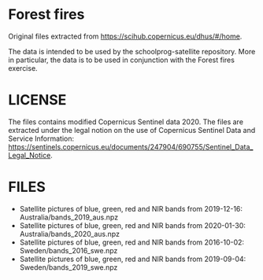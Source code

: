 # Forest fires
Original files extracted from https://scihub.copernicus.eu/dhus/#/home. 

The data is intended to be used by the schoolprog-satellite repository. More in particular, the data is to be used in conjunction with the Forest fires exercise.

# LICENSE
The files contains modified Copernicus Sentinel data 2020. The files are extracted under the legal notion on the use of Copernicus Sentinel Data and Service Information: https://sentinels.copernicus.eu/documents/247904/690755/Sentinel_Data_Legal_Notice.

# FILES
- Satellite pictures of blue, green, red and NIR bands from 2019-12-16: Australia/bands_2019_aus.npz
- Satellite pictures of blue, green, red and NIR bands from 2020-01-30: Australia/bands_2020_aus.npz
- Satellite pictures of blue, green, red and NIR bands from 2016-10-02: Sweden/bands_2016_swe.npz
- Satellite pictures of blue, green, red and NIR bands from 2019-09-04: Sweden/bands_2019_swe.npz
